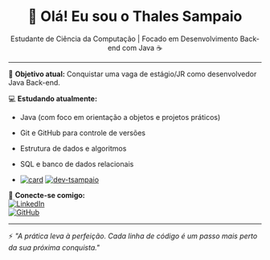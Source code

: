 <h1 align="center">👋 Olá! Eu sou o Thales Sampaio</h1>

<p align="center">
  Estudante de Ciência da Computação | Focado em Desenvolvimento Back-end com Java ☕
</p>

---

🎯 **Objetivo atual:** Conquistar uma vaga de estágio/JR como desenvolvedor Java Back-end.

💻 **Estudando atualmente:**  
- Java (com foco em orientação a objetos e projetos práticos)  
- Git e GitHub para controle de versões  
- Estrutura de dados e algoritmos  
- SQL e banco de dados relacionais

- [![card](https://github-readme-stats.vercel.app/api?username=dev-tsampaio&theme=radical&show_icons=true)](https://github.com/anuraghazra/github-readme-stats) [![dev-tsampaio](https://github-readme-stats.vercel.app/api/top-langs/?username=dev-tsampaio&hide=html&layout=compact&theme=default)](https://github.com/anuraghazra/github-readme-stats)



🔗 **Conecte-se comigo:**  
[![LinkedIn](https://img.shields.io/badge/-LinkedIn-0A66C2?style=flat-square&logo=linkedin&logoColor=white)](https://www.linkedin.com/in/dev-tsampaio/)  
[![GitHub](https://img.shields.io/badge/-GitHub-000?style=flat-square&logo=github&logoColor=white)](https://github.com/dev-tsampaio)

---

⚡ *"A prática leva à perfeição. Cada linha de código é um passo mais perto da sua próxima conquista."*

